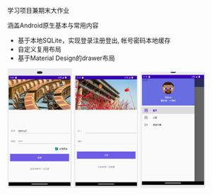 学习项目兼期末大作业

涵盖Android原生基本与常用内容

- 基于本地SQLite，实现登录注册登出, 帐号密码本地缓存
- 自定义复用布局
- 基于Material Design的drawer布局

<img src="/_gallery/login.png" style="zoom:45%;" />
<img src="/_gallery/registry.png" style="zoom:45%;" />
<img src="/_gallery/drawer.png" style="zoom:45%;" />

